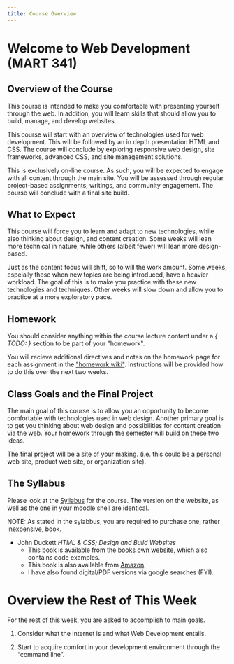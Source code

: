 ```yaml
---
title: Course Overview
---
```


# Welcome to Web Development (MART 341)

## Overview of the Course
This course is intended to make you comfortable with presenting yourself through the web. In addition, you will learn skills that should allow you to build, manage, and develop websites.

This course will start with an overview of technologies used for web development. This will be followed by an in depth presentation HTML and CSS. The course will conclude by exploring responsive web design, site frameworks, advanced CSS, and site management solutions.

This is exclusively on-line course. As such, you will be expected to engage with all content through the main site. You will be assessed through regular project-based assignments, writings, and community engagement. The course will conclude with a final site build.

## What to Expect

This course will force you to learn and adapt to new technologies, while also thinking about design, and content creation. Some weeks will lean more technical in nature, while others (albeit fewer) will lean more design-based.

Just as the content focus will shift, so to will the work amount. Some weeks, espeially those when new topics are being introduced, have a heavier workload. The goal of this is to make you practice with these new technologies and techniques. Other weeks will slow down and allow you to practice at a more exploratory pace.


## Homework
You should consider anything within the course lecture content under a *{ TODO: }* section to be part of your "homework".

You will recieve additional directives and notes on the homework page for each assignment in the ["homework wiki"](https://github.com/Montana-Media-Arts/341-work/wiki). Instructions will be provided how to do this over the next two weeks.



## Class Goals and the Final Project
The main goal of this course is to allow you an opportunity to become comfortable with technologies used in web design. Another primary goal is to get you thinking about web design and possibilities for content creation via the web. Your homework through the semester will build on these two ideas.

The final project will be a site of your making. (i.e. this could be a personal web site, product web site, or organization site).

## The Syllabus
Please look at the [Syllabus](https://montana-media-arts.github.io/mart341-webDev/modules/course-info/Syllabus-mart341/) for the course. The version on the website, as well as the one in your moodle shell are identical.

NOTE: As stated in the sylabbus, you are required to purchase one, rather inexpensive, book.

- John Duckett <cite>HTML & CSS; Design and Build Websites</cite>
	- This book is available from the [books own website](http://www.htmlandcssbook.com/), which also contains code examples.
	- This book is also available from [Amazon](https://www.amazon.com/HTML-CSS-Design-Build-Websites/dp/1118008189/ref=mt_paperback)
	- I have also found digital/PDF versions via google searches (FYI).


# Overview the Rest of This Week
For the rest of this week, you are asked to accomplish to main goals.

1. Consider what the Internet is and what Web Development entails.

2. Start to acquire comfort in your development environment through the “command line”.
